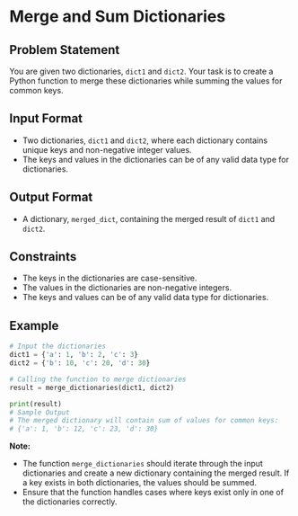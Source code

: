 # Merge and Sum Dictionaries

## Problem Statement

You are given two dictionaries, `dict1` and `dict2`. Your task is to create a Python function to merge these dictionaries while summing the values for common keys.

## Input Format

- Two dictionaries, `dict1` and `dict2`, where each dictionary contains unique keys and non-negative integer values.
- The keys and values in the dictionaries can be of any valid data type for dictionaries.

## Output Format

- A dictionary, `merged_dict`, containing the merged result of `dict1` and `dict2`.

## Constraints

- The keys in the dictionaries are case-sensitive.
- The values in the dictionaries are non-negative integers.
- The keys and values can be of any valid data type for dictionaries.

## Example

```python
# Input the dictionaries
dict1 = {'a': 1, 'b': 2, 'c': 3}
dict2 = {'b': 10, 'c': 20, 'd': 30}

# Calling the function to merge dictionaries
result = merge_dictionaries(dict1, dict2)

print(result)
# Sample Output
# The merged dictionary will contain sum of values for common keys:
# {'a': 1, 'b': 12, 'c': 23, 'd': 30}
```

**Note:**

- The function `merge_dictionaries` should iterate through the input dictionaries and create a new dictionary containing the merged result. If a key exists in both dictionaries, the values should be summed.
- Ensure that the function handles cases where keys exist only in one of the dictionaries correctly.
